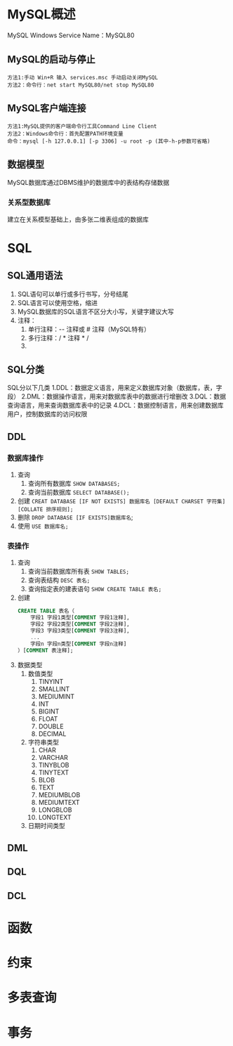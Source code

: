 # MySQL概述

MySQL Windows Service Name：MySQL80
## MySQL的启动与停止
	方法1:手动 Win+R 输入 services.msc 手动启动关闭MySQL
	方法2：命令行：net start MySQL80/net stop MySQL80

## MySQL客户端连接
	方法1:MySQL提供的客户端命令行工具Command Line Client
	方法2：Windows命令行：首先配置PATH环境变量
	命令：mysql [-h 127.0.0.1] [-p 3306] -u root -p (其中-h-p参数可省略)

## 数据模型
MySQL数据库通过DBMS维护的数据库中的表结构存储数据
### 关系型数据库
建立在关系模型基础上，由多张二维表组成的数据库

# SQL

## SQL通用语法
1. SQL语句可以单行或多行书写，分号结尾
2. SQL语言可以使用空格，缩进
3. MySQL数据库的SQL语言不区分大小写，关键字建议大写
4. 注释：
	1. 单行注释：-- 注释或 # 注释（MySQL特有）
	2. 多行注释：/ * 注释  * /
	3. 
## SQL分类
SQL分以下几类
	1.DDL：数据定义语言，用来定义数据库对象（数据库，表，字段）
	2.DML：数据操作语言，用来对数据库表中的数据进行增删改
	3.DQL：数据查询语言，用来查询数据库表中的记录
	4.DCL：数据控制语言，用来创建数据库用户，控制数据库的访问权限
## DDL
### 数据库操作
1. 查询
	1. 查询所有数据库 `SHOW DATABASES;`
	2. 查询当前数据库 `SELECT DATABASE();`
2. 创建 `CREAT DATABASE [IF NOT EXISTS] 数据库名 [DEFAULT CHARSET 字符集] [COLLATE 排序规则];`
3. 删除 `DROP DATABASE [IF EXISTS]数据库名`;
4. 使用 `USE 数据库名;`

### 表操作
1. 查询
	1. 查询当前数据库所有表 `SHOW TABLES;`
	2. 查询表结构 `DESC 表名;`
	3. 查询指定表的建表语句 `SHOW CREATE TABLE 表名;`
2. 创建
	``` sql
	CREATE TABLE 表名（
		字段1 字段1类型[COMMENT 字段1注释],
		字段2 字段2类型[COMMENT 字段2注释],
		字段3 字段3类型[COMMENT 字段3注释],
		...
		字段n 字段n类型[COMMENT 字段n注释]
	）[COMMENT 表注释];
	```
3. 数据类型
	1. 数值类型
		1. TINYINT
		2. SMALLINT
		3. MEDIUMINT
		4. INT
		5. BIGINT
		6. FLOAT
		7. DOUBLE
		8. DECIMAL
	2. 字符串类型
		1. CHAR
		2. VARCHAR
		3. TINYBLOB
		4. TINYTEXT
		5. BLOB
		6. TEXT
		7. MEDIUMBLOB
		8. MEDIUMTEXT
		9. LONGBLOB
		10. LONGTEXT 
	3. 日期时间类型
## DML
## DQL
## DCL

# 函数

# 约束

# 多表查询

# 事务